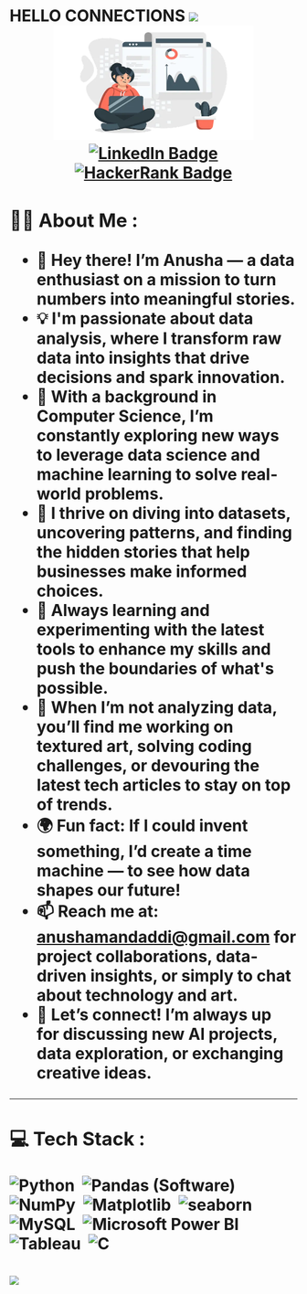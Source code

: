 </div>
  <h1>
  HELLO CONNECTIONS
  <img src="https://media.giphy.com/media/hvRJCLFzcasrR4ia7z/giphy.gif" width="50px"/>
<!-- </h1>
<img src="https://komarev.com/ghpvc/?username=AMandaddi&style=flat-square&color=blue" alt="fig"/>
</div> -->

<div align="center">

<img src="https://github.com/AMandaddi/AMandaddi/blob/main/Anusha.webp" width="350" height="200"/>
</div>
<div align="center">
<div id="badges">
  <a href="https://www.linkedin.com/in/anushamandaddi">
    <img src="https://img.shields.io/badge/LinkedIn-darkblue?style=for-the-badge&logo=linkedin&logoColor=white" alt="LinkedIn Badge"/>
  <a href="https://www.hackerrank.com/profile/anushamandaddi">
    <img src="https://img.shields.io/badge/HackerRank-darkgreen?style=for-the-badge&logo=hackerrank&logoColor=black" alt="HackerRank Badge"/>
  </a>
</div>

<div align="left">

### :woman_technologist: About Me :
  
- 👋 Hey there! I’m Anusha — a data enthusiast on a mission to turn numbers into meaningful stories.
- 💡 I'm passionate about data analysis, where I transform raw data into insights that drive decisions and spark innovation.
- 📖 With a background in Computer Science, I’m constantly exploring new ways to leverage data science and machine learning to solve real-world problems.
- 🧩 I thrive on diving into datasets, uncovering patterns, and finding the hidden stories that help businesses make informed choices.
- 🌱 Always learning and experimenting with the latest tools to enhance my skills and push the boundaries of what's possible.
- 🚀 When I’m not analyzing data, you’ll find me working on textured art, solving coding challenges, or devouring the latest tech articles to stay on top of trends.
- 🌍 Fun fact: If I could invent something, I’d create a time machine — to see how data shapes our future!
- 📫 Reach me at: anushamandaddi@gmail.com for project collaborations, data-driven insights, or simply to chat about technology and art.
- 🤝 Let’s connect! I’m always up for discussing new AI projects, data exploration, or exchanging creative ideas.


---
### 💻 Tech Stack : 
  <div>
  <img src="https://s3.dualstack.us-east-2.amazonaws.com/pythondotorg-assets/media/community/logos/python-logo-only.png" title="python" alt="Python" width="60" height="60"/>&nbsp;
  <img src="https://upload.wikimedia.org/wikipedia/commons/thumb/2/22/Pandas_mark.svg/90px-Pandas_mark.svg.png" title="Pandas (Software)" alt="Pandas (Software)" width="70" height="70"/>&nbsp;
  <img src="https://numpy.org/images/logo.svg" title="NumPy" alt="NumPy" width="70" height="70"/>&nbsp;
  <img src="https://matplotlib.org/stable/_images/sphx_glr_logos2_001.png" title="Matplotlib" alt="Matplotlib" width="60" height="60"/>&nbsp;
  <img src="https://seaborn.pydata.org/_images/logo-mark-lightbg.svg" title="seaborn" alt="seaborn" width="70" height="70"/>&nbsp;
     <img src="https://www.mysql.com/common/logos/logo-mysql-170x115.png" title="MySQL"  alt="MySQL" width="100" height="60"/>&nbsp;
  <img src="https://logos-world.net/wp-content/uploads/2022/02/Power-BI-Logo-700x394.png" title="Microsoft Power BI"  alt="Microsoft Power BI" width="60" height="60"/>&nbsp;
  <img src="https://www.lib.washington.edu/dataservices/images/Tableau_Software_logo.png/image" title="Tableau" alt="Tableau" width="80" height="80"/>&nbsp;
 <img src="https://img.favpng.com/23/14/0/machine-learning-deep-learning-artificial-intelligence-supervised-learning-support-vector-machine-png-favpng-pk6kR3fbraDTCN1B9ijfqCV9K.jpg" title="C" alt="C" width="60" height="60"/>&nbsp;
 
</div>

  
[![](https://visitcount.itsvg.in/api?id=krvipin15&label=Profile%20Views&color=10&icon=2&pretty=true)](https://visitcount.itsvg.in)
